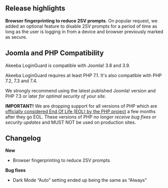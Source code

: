 ## Release highlights

**Browser fingerprinting to reduce 2SV prompts**. On popular request, we added an optional feature to disable 2SV prompts for a period of time as long as the user is logging in from a device and browser previously marked as secure. 

## Joomla and PHP Compatibility

Akeeba LoginGuard is compatible with Joomla! 3.8 and 3.9.

Akeeba LoginGuard requires at least PHP 7.1. It's also compatible with PHP 7.2, 7.3 and 7.4.

We strongly recommend using the latest published Joomla! version and PHP 7.3 or later _for optimal security of your site_.

**IMPORTANT!** We are dropping support for all versions of PHP which are [officially considered End Of Life (EOL) by the PHP project](http://php.net/eol.php) a few months after they go EOL. These versions of PHP _no longer receive bug fixes or security updates_ and MUST NOT be used on production sites.

## Changelog

**New**

* Browser fingerprinting to reduce 2SV prompts

**Bug fixes**

* Dark Mode “Auto” setting ended up being the same as “Always”